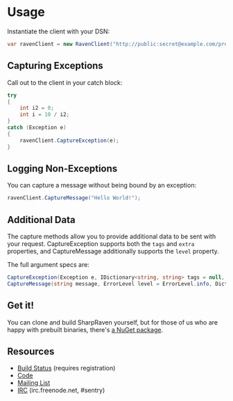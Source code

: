 Usage
=====
Instantiate the client with your DSN:

```csharp
var ravenClient = new RavenClient("http://public:secret@example.com/project-id");
```

Capturing Exceptions
--------------------
Call out to the client in your catch block:

```csharp
try
{
    int i2 = 0;
    int i = 10 / i2;
}
catch (Exception e)
{
    ravenClient.CaptureException(e);
}
```

Logging Non-Exceptions
----------------------
You can capture a message without being bound by an exception:

```csharp
ravenClient.CaptureMessage("Hello World!");
```

Additional Data
---------------
The capture methods allow you to provide additional data to be sent with your request. CaptureException supports both the
`tags` and `extra` properties, and CaptureMessage additionally supports the `level` property.

The full argument specs are:

```csharp
CaptureException(Exception e, IDictionary<string, string> tags = null, object extra = null)
CaptureMessage(string message, ErrorLevel level = ErrorLevel.info, Dictionary<string, string> tags = null, object extra = null)
```

Get it!
-------
You can clone and build SharpRaven yourself, but for those of us who are happy with prebuilt binaries, there's [a NuGet package](https://www.nuget.org/packages/SharpRaven).

Resources
---------
* [Build Status](http://teamcity.codebetter.com/project.html?projectId=project344&tab=projectOverview) (requires registration)
* [Code](http://github.com/getsentry/raven-csharp)
* [Mailing List](https://groups.google.com/group/getsentry)
* [IRC](irc://irc.freenode.net/sentry) (irc.freenode.net, #sentry)
